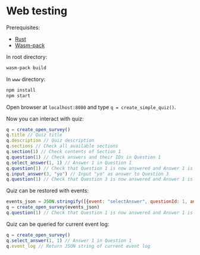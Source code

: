 # Web testing

Prerequisites:
* [Rust](https://rustup.rs/)
* [Wasm-pack](https://rustwasm.github.io/wasm-pack/installer/)

In root directory:
```bash
wasm-pack build
```

In `www` directory:
```bash
npm install
npm start
```

Open browser at `localhost:8080` and type `q = create_simple_quiz()`.

Now you can interact with quiz:
```js
q = create_open_survey()
q.title // Quiz title
q.description // Quiz description
q.sections // Check all available sections
q.section(1) // Check contents of Section 1
q.question(1) // Check answers and their IDs in Question 1
q.select_answer(1, 1) // Answer 1 in Question 1
q.question(1) // Check that Question 1 is now answered and Answer 1 is now selected
q.input_answer(3, "yo") // Input "yo" as answer to Question 3
q.question(1) // Check that Question 3 is now answered and Answer 1 is now selected and contains "yo"
```

Quiz can be restored with events:
```js
events_json = JSON.stringify([{event: "selectAnswer", questionId: 1, answerId: 1}])
q = create_open_survey(events_json)
q.question(1) // Check that Question 1 is now answered and Answer 1 is now selected
```

Quiz can be queried for current event log:
```js
q = create_open_survey()
q.select_answer(1, 1) // Answer 1 in Question 1
q.event_log // Return JSON string of current event log
```
